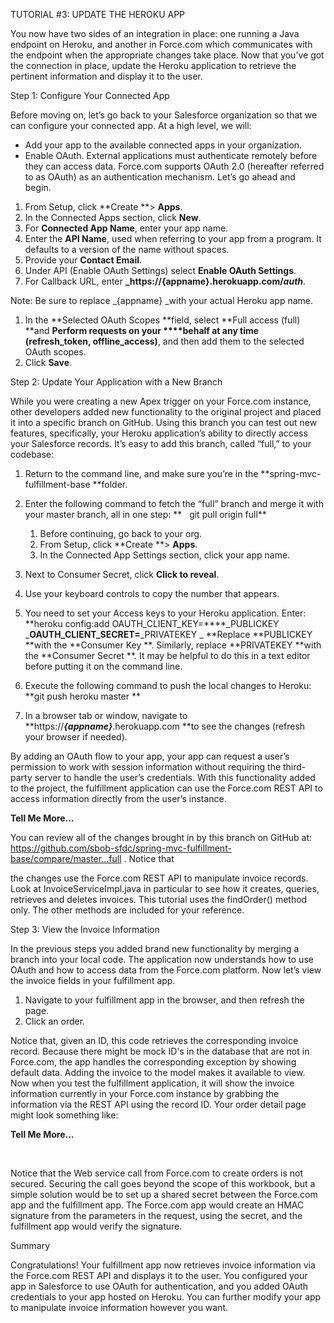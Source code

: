TUTORIAL #3: UPDATE THE HEROKU APP

 

You now have two sides of an integration in place: one running a Java endpoint on Heroku, and another in Force.com which communicates with the endpoint when the appropriate changes take place. Now that you’ve got the connection in place, update the Heroku application to retrieve the pertinent information and display it to the user.

Step 1: Configure Your Connected App

Before moving on, let’s go back to your Salesforce organization so that we can configure your connected app. At a high level, we will:

- Add your app to the available connected apps in your organization. 
- Enable OAuth. External applications must authenticate remotely before they can access data. Force.com supports OAuth 2.0 (hereafter referred to as OAuth) as an authentication mechanism. Let’s go ahead and begin. 

1. From Setup, click **Create **&gt; **Apps**. 
2. In the Connected Apps section, click **New**. 
3. For **Connected App Name**, enter your app name. 
4. Enter the **API Name**, used when referring to your app from a program. It defaults to a version of the name without spaces. 
5. Provide your **Contact Email**. 
6. Under API (Enable OAuth Settings) select **Enable OAuth Settings**. 
7. For Callback URL, enter **_https://{appname}.herokuapp.com/_auth_**. 

Note: Be sure to replace _{appname} _with your actual Heroku app name.

1. In the **Selected OAuth Scopes **field, select **Full access (full) **and **Perform requests on your ****behalf at any time (refresh_token, offline_access)**, and then add them to the selected OAuth scopes. 
2. Click **Save**. 

Step 2: Update Your Application with a New Branch

While you were creating a new Apex trigger on your Force.com instance, other developers added new functionality to the original project and placed it into a specific branch on GitHub. Using this branch you can test out new features, specifically, your Heroku application’s ability to directly access your Salesforce records. It’s easy to add this branch, called “full,” to your codebase:

1. Return to the command line, and make sure you’re in the **spring-mvc-fulfillment-base **folder. 
2. Enter the following command to fetch the “full” branch and merge it with your master branch, all in one step: **   git pull origin full**
    1. Before continuing, go back to your org. 
    2. From Setup, click **Create **&gt; **Apps**. 
    3. In the Connected App Settings section, click your app name. 

1. Next to Consumer Secret, click **Click to reveal**. 
2. Use your keyboard controls to copy the number that appears. 

1. You need to set your Access keys to your Heroku application. Enter:  
**heroku config:add OAUTH_CLIENT_KEY=****_PUBLICKEY _****OAUTH_CLIENT_SECRET=****_PRIVATEKEY _ **Replace **PUBLICKEY **with the **Consumer Key **. Similarly, replace **PRIVATEKEY **with the **Consumer Secret **. It may be helpful to do this in a text editor before putting it on the command line. 
2. Execute the following command to push the local changes to Heroku: **git push heroku master **
3. In a browser tab or window, navigate to **https://****_{appname}_****.herokuapp.com **to see the changes (refresh your browser if needed). 

By adding an OAuth flow to your app, your app can request a user’s permission to work with session information without requiring the third-party server to handle the user’s credentials. With this functionality added to the project, the fulfillment application can use the Force.com REST API to access information directly from the user’s instance.

**Tell Me More...**

You can review all of the changes brought in by this branch on GitHub at: https://github.com/sbob-sfdc/spring-mvc-fulfillment-base/compare/master...full . Notice that

the changes use the Force.com REST API to manipulate invoice records. Look at InvoiceServiceImpl.java in particular to see how it creates, queries, retrieves and deletes invoices. This tutorial uses the findOrder() method only. The other methods are included for your reference.

Step 3: View the Invoice Information

In the previous steps you added brand new functionality by merging a branch into your local code. The application now understands how to use OAuth and how to access data from the Force.com platform. Now let’s view the invoice fields in your fulfillment app.

1. Navigate to your fulfillment app in the browser, and then refresh the page. 
2. Click an order. 

Notice that, given an ID, this code retrieves the corresponding invoice record. Because there might be mock ID's in the database that are not in Force.com, the app handles the corresponding exception by showing default data. Adding the invoice to the model makes it available to view. Now when you test the fulfillment application, it will show the invoice information currently in your Force.com instance by grabbing the information via the REST API using the record ID. Your order detail page might look something like:

**Tell Me More...**

 

Notice that the Web service call from Force.com to create orders is not secured. Securing the call goes beyond the scope of this workbook, but a simple solution would be to set up a shared secret between the Force.com app and the fulfillment app. The Force.com app would create an HMAC signature from the parameters in the request, using the secret, and the fulfillment app would verify the signature.

Summary

Congratulations! Your fulfillment app now retrieves invoice information via the Force.com REST API and displays it to the user. You configured your app in Salesforce to use OAuth for authentication, and you added OAuth credentials to your app hosted on Heroku. You can further modify your app to manipulate invoice information however you want.

